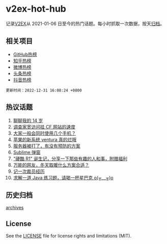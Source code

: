 # v2ex-hot-hub

 记录[V2EX](https://www.v2ex.com/)从 2021-01-06 日至今的热门话题。每小时抓取一次数据，按天[归档](archives)。
 
 ## 相关项目

- [GitHub热榜](https://github.com/lonnyzhang423/github-hot-hub)
- [知乎热榜](https://github.com/lonnyzhang423/zhihu-hot-hub)
- [微博热榜](https://github.com/lonnyzhang423/weibo-hot-hub)
- [头条热榜](https://github.com/lonnyzhang423/toutiao-hot-hub)
- [抖音热榜](https://github.com/lonnyzhang423/douyin-hot-hub)


 `更新时间：2022-12-31 16:08:24 +0800`

## 热议话题

1. [聊聊我的 14 岁](https://www.v2ex.com/t/905642)
1. [调查家宽访问挂 CF 网站的速度](https://www.v2ex.com/t/905693)
1. [大家一般会同时使用几个手机？](https://www.v2ex.com/t/905682)
1. [苹果的新系统 ventura 真的烂哦](https://www.v2ex.com/t/905655)
1. [服务器被打了，有没有预防的方案](https://www.v2ex.com/t/905662)
1. [Sublime 弹窗](https://www.v2ex.com/t/905745)
1. ["硬酷 R1" 诞生记，分享一下那些有趣的人和事，附赠福利](https://www.v2ex.com/t/905636)
1. [万能的网友，冬天取暖什么方案合适？](https://www.v2ex.com/t/905674)
1. [记一次裁员经历](https://www.v2ex.com/t/905648)
1. [求解一道 Java 练习题，请喝一杯星巴克 o(╥﹏╥)o](https://www.v2ex.com/t/905654)

## 历史归档

[archives](archives)

## License

See the [LICENSE](LICENSE) file for license rights and limitations (MIT).
